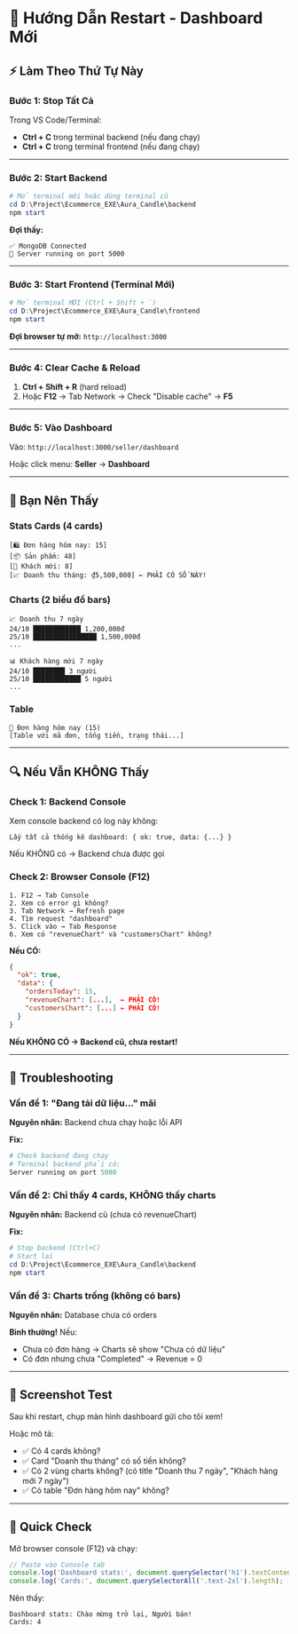 # 🔄 Hướng Dẫn Restart - Dashboard Mới

## ⚡ Làm Theo Thứ Tự Này

### Bước 1: Stop Tất Cả

Trong VS Code/Terminal:
- **Ctrl + C** trong terminal backend (nếu đang chạy)
- **Ctrl + C** trong terminal frontend (nếu đang chạy)

---

### Bước 2: Start Backend

```powershell
# Mở terminal mới hoặc dùng terminal cũ
cd D:\Project\Ecommerce_EXE\Aura_Candle\backend
npm start
```

**Đợi thấy:**
```
✅ MongoDB Connected
🚀 Server running on port 5000
```

---

### Bước 3: Start Frontend (Terminal Mới)

```powershell
# Mở terminal MỚI (Ctrl + Shift + `)
cd D:\Project\Ecommerce_EXE\Aura_Candle\frontend
npm start
```

**Đợi browser tự mở:** `http://localhost:3000`

---

### Bước 4: Clear Cache & Reload

1. **Ctrl + Shift + R** (hard reload)
2. Hoặc **F12** → Tab Network → Check "Disable cache" → **F5**

---

### Bước 5: Vào Dashboard

Vào: `http://localhost:3000/seller/dashboard`

Hoặc click menu: **Seller** → **Dashboard**

---

## 🎯 Bạn Nên Thấy

### Stats Cards (4 cards)
```
[🛍️ Đơn hàng hôm nay: 15]
[📦 Sản phẩm: 48]
[👥 Khách mới: 8]
[📈 Doanh thu tháng: ₫5,500,000] ← PHẢI CÓ SỐ NÀY!
```

### Charts (2 biểu đồ bars)
```
📈 Doanh thu 7 ngày
24/10 ████████████ 1,200,000đ
25/10 ████████████████ 1,500,000đ
...

📊 Khách hàng mới 7 ngày
24/10 ████████ 3 người
25/10 ████████████ 5 người
...
```

### Table
```
📅 Đơn hàng hôm nay (15)
[Table với mã đơn, tổng tiền, trạng thái...]
```

---

## 🔍 Nếu Vẫn KHÔNG Thấy

### Check 1: Backend Console
Xem console backend có log này không:
```
Lấy tất cả thống kê dashboard: { ok: true, data: {...} }
```

Nếu KHÔNG có → Backend chưa được gọi

### Check 2: Browser Console (F12)
```
1. F12 → Tab Console
2. Xem có error gì không?
3. Tab Network → Refresh page
4. Tìm request "dashboard" 
5. Click vào → Tab Response
6. Xem có "revenueChart" và "customersChart" không?
```

**Nếu CÓ:**
```json
{
  "ok": true,
  "data": {
    "ordersToday": 15,
    "revenueChart": [...],  ← PHẢI CÓ!
    "customersChart": [...] ← PHẢI CÓ!
  }
}
```

**Nếu KHÔNG CÓ → Backend cũ, chưa restart!**

---

## 🚨 Troubleshooting

### Vấn đề 1: "Đang tải dữ liệu..." mãi
**Nguyên nhân:** Backend chưa chạy hoặc lỗi API

**Fix:**
```powershell
# Check backend đang chạy
# Terminal backend phải có:
Server running on port 5000
```

### Vấn đề 2: Chỉ thấy 4 cards, KHÔNG thấy charts
**Nguyên nhân:** Backend cũ (chưa có revenueChart)

**Fix:**
```powershell
# Stop backend (Ctrl+C)
# Start lại
cd D:\Project\Ecommerce_EXE\Aura_Candle\backend
npm start
```

### Vấn đề 3: Charts trống (không có bars)
**Nguyên nhân:** Database chưa có orders

**Bình thường!** Nếu:
- Chưa có đơn hàng → Charts sẽ show "Chưa có dữ liệu"
- Có đơn nhưng chưa "Completed" → Revenue = 0

---

## 📸 Screenshot Test

Sau khi restart, chụp màn hình dashboard gửi cho tôi xem!

Hoặc mô tả:
- ✅ Có 4 cards không?
- ✅ Card "Doanh thu tháng" có số tiền không?
- ✅ Có 2 vùng charts không? (có title "Doanh thu 7 ngày", "Khách hàng mới 7 ngày")
- ✅ Có table "Đơn hàng hôm nay" không?

---

## 🎯 Quick Check

Mở browser console (F12) và chạy:
```javascript
// Paste vào Console tab
console.log('Dashboard stats:', document.querySelector('h1').textContent);
console.log('Cards:', document.querySelectorAll('.text-2xl').length);
```

Nên thấy:
```
Dashboard stats: Chào mừng trở lại, Người bán!
Cards: 4
```


